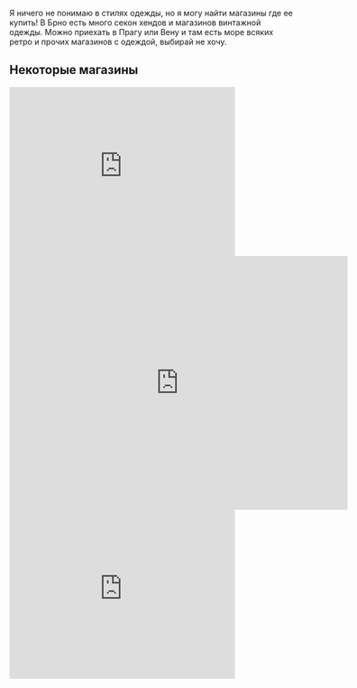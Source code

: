 Я ничего не понимаю в стилях одежды, но я могу найти магазины где ее купить! В Брно есть много секон хендов и магазинов винтажной одежды. Можно приехать в Прагу или Вену и там есть море всяких ретро и прочих магазинов с одеждой, выбирай не хочу.

## Некоторые магазины 

<iframe class="google-map" src="https://www.google.com/maps/embed?pb=!1m18!1m12!1m3!1d41719.372125070324!2d16.541688258203123!3d49.1918183!2m3!1f0!2f0!3f0!3m2!1i1024!2i768!4f13.1!3m3!1m2!1s0x4712945642e84b57%3A0xbee0f1bbf465b1aa!2sGenesis%20Second%20Hand!5e0!3m2!1sen!2scz!4v1661868071124!5m2!1sen!2scz" width="400" height="300" style="border:0;" allowfullscreen="" loading="lazy" referrerpolicy="no-referrer-when-downgrade"></iframe>

<iframe class="google-map" src="https://www.google.com/maps/embed?pb=!1m18!1m12!1m3!1d40962.74139765926!2d14.380359058203123!3d50.083078900000004!2m3!1f0!2f0!3f0!3m2!1i1024!2i768!4f13.1!3m3!1m2!1s0x470b949e9a393d99%3A0x89d934ce7c801dfb!2sBohemian%20Retro!5e0!3m2!1sen!2scz!4v1661868372209!5m2!1sen!2scz" width="600" height="450" style="border:0;" allowfullscreen="" loading="lazy" referrerpolicy="no-referrer-when-downgrade"></iframe>

<iframe class="google-map" src="https://www.google.com/maps/embed?pb=!1m18!1m12!1m3!1d85098.33707647346!2d16.22122501640625!3d48.2003935!2m3!1f0!2f0!3f0!3m2!1i1024!2i768!4f13.1!3m3!1m2!1s0x476d07856acc0163%3A0x5983e51ba72c75e2!2sFr%C3%A4ulein%20Kleidsam!5e0!3m2!1sen!2scz!4v1661868786695!5m2!1sen!2scz" width="400" height="300" style="border:0;" allowfullscreen="" loading="lazy" referrerpolicy="no-referrer-when-downgrade"></iframe>
